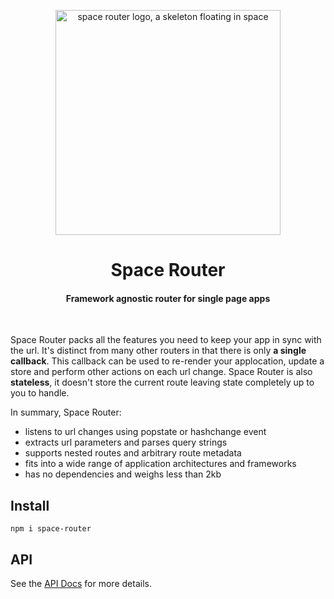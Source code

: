 <p align="center">
  <img width="360" src="https://user-images.githubusercontent.com/324440/138553709-c9fda51d-810f-437d-8ca4-a2d89cb858f7.png" alt="space router logo, a skeleton floating in space" title="space-router">
</p>

<h1 align="center">Space Router</h1>
<h4 align="center">Framework agnostic router for single page apps</h4>
<br />

Space Router packs all the features you need to keep your app in sync with the url. It's distinct from many other routers in that there is only **a single callback**. This callback can be used to re-render your applocation, update a store and perform other actions on each url change. Space Router is also **stateless**, it doesn't store the current route leaving state completely up to you to handle.

In summary, Space Router:

- listens to url changes using popstate or hashchange event
- extracts url parameters and parses query strings
- supports nested routes and arbitrary route metadata
- fits into a wide range of application architectures and frameworks
- has no dependencies and weighs less than 2kb

## Install

    npm i space-router

## API

See the [API Docs](https://kidkarolis.github.io/space-router/) for more details.
